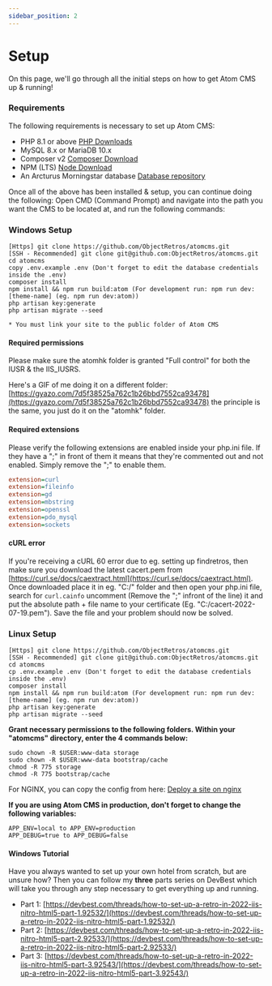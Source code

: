```yaml
---
sidebar_position: 2
---
```


# Setup

On this page, we'll go through all the initial steps on how to get Atom CMS up & running!

### Requirements
The following requirements is necessary to set up Atom CMS:
- PHP 8.1 or above [PHP Downloads](https://www.php.net/downloads.php)
- MySQL 8.x or MariaDB 10.x
- Composer v2 [Composer Download](https://getcomposer.org/download/)
- NPM (LTS) [Node Download](https://nodejs.org/en/download/)
- An Arcturus Morningstar database [Database repository](https://git.krews.org/morningstar/arcturus-morningstar-base-database)

Once all of the above has been installed & setup, you can continue doing the following:
Open CMD (Command Prompt) and navigate into the path you want the CMS to be located at, and run the following commands:

### Windows Setup
```
[Https] git clone https://github.com/ObjectRetros/atomcms.git
[SSH - Recommended] git clone git@github.com:ObjectRetros/atomcms.git
cd atomcms
copy .env.example .env (Don't forget to edit the database credentials inside the .env)
composer install 
npm install && npm run build:atom (For development run: npm run dev:[theme-name] (eg. npm run dev:atom))
php artisan key:generate
php artisan migrate --seed

* You must link your site to the public folder of Atom CMS
```

#### Required permissions
Please make sure the atomhk folder is granted "Full control" for both the IUSR & the IIS_IUSRS.

Here's a GIF of me doing it on a different folder: [https://gyazo.com/7d5f38525a762c1b26bbd7552ca93478](https://gyazo.com/7d5f38525a762c1b26bbd7552ca93478) the principle is the same, you just do it on the "atomhk" folder.

#### Required extensions
Please verify the following extensions are enabled inside your php.ini file. If they have a ";" in front of them it means that they're commented out and not enabled. Simply remove the ";" to enable them.
```ini title="php.ini"
extension=curl
extension=fileinfo
extension=gd
extension=mbstring
extension=openssl
extension=pdo_mysql
extension=sockets
```

#### cURL error
If you're receiving a cURL 60 error due to eg. setting up findretros, then make sure you download the latest cacert.pem from [https://curl.se/docs/caextract.html](https://curl.se/docs/caextract.html). Once downloaded place it in eg. "C:/" folder and then open your php.ini file, search for ``curl.cainfo`` uncomment (Remove the ";" infront of the line) it and put the absolute path + file name to your certificate (Eg. "C:/cacert-2022-07-19.pem"). Save the file and your problem should now be solved.

### Linux Setup
```
[Https] git clone https://github.com/ObjectRetros/atomcms.git
[SSH - Recommended] git clone git@github.com:ObjectRetros/atomcms.git
cd atomcms
cp .env.example .env (Don't forget to edit the database credentials inside the .env)
composer install
npm install && npm run build:atom (For development run: npm run dev:[theme-name] (eg. npm run dev:atom))
php artisan key:generate
php artisan migrate --seed
```

**Grant necessary permissions to the following folders. Within your "atomcms" directory, enter the 4 commands below:**
```console title="Paste the following in your terminal"
sudo chown -R $USER:www-data storage
sudo chown -R $USER:www-data bootstrap/cache
chmod -R 775 storage
chmod -R 775 bootstrap/cache
```

For NGINX, you can copy the config from here: [Deploy a site on nginx](https://laravel.com/docs/9.x/deployment#nginx)

**If you are using Atom CMS in production, don't forget to change the following variables:**
```dotenv title="Within your .env change the following"
APP_ENV=local to APP_ENV=production
APP_DEBUG=true to APP_DEBUG=false
```

#### Windows Tutorial
Have you always wanted to set up your own hotel from scratch, but are unsure how? Then  you can follow my **three** parts series on DevBest which will take you through any step necessary to get everything up and running.

- Part 1: [https://devbest.com/threads/how-to-set-up-a-retro-in-2022-iis-nitro-html5-part-1.92532/](https://devbest.com/threads/how-to-set-up-a-retro-in-2022-iis-nitro-html5-part-1.92532/)
- Part 2: [https://devbest.com/threads/how-to-set-up-a-retro-in-2022-iis-nitro-html5-part-2.92533/](https://devbest.com/threads/how-to-set-up-a-retro-in-2022-iis-nitro-html5-part-2.92533/)
- Part 3: [https://devbest.com/threads/how-to-set-up-a-retro-in-2022-iis-nitro-html5-part-3.92543/](https://devbest.com/threads/how-to-set-up-a-retro-in-2022-iis-nitro-html5-part-3.92543/)
